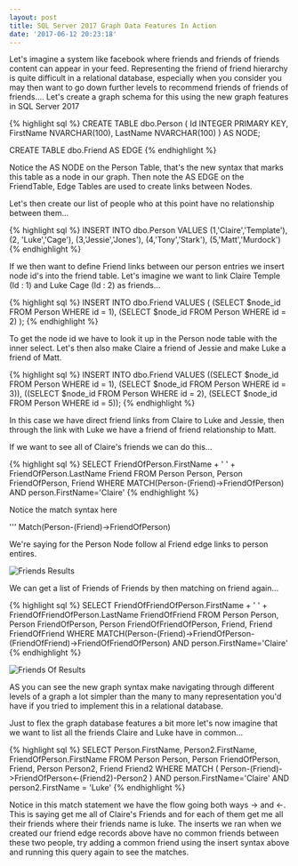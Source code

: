 ```yaml
---
layout: post
title: SQL Server 2017 Graph Data Features In Action
date: '2017-06-12 20:23:18'
---
```

Let's imagine a system like facebook where friends and friends of friends content can appear in your feed. Representing the friend of friend hierarchy is quite difficult in a relational database, especially when you consider you may then want to go down further levels to recommend friends of friends of friends.... Let's create a graph schema for this using the new graph features in SQL Server 2017

{% highlight sql %}
CREATE TABLE dbo.Person (
  Id INTEGER PRIMARY KEY, 
  FirstName NVARCHAR(100),
  LastName NVARCHAR(100)
) AS NODE;

CREATE TABLE dbo.Friend AS EDGE
{% endhighlight %}

Notice the AS NODE on the Person Table, that's the new syntax that marks this table as a node in our graph. Then note the AS EDGE on the FriendTable, Edge Tables are used to create links between Nodes.

Let's then create our list of people who at this point have no relationship between them...

{% highlight sql %}
INSERT INTO dbo.Person 
VALUES 
    (1,'Claire','Template'),
    (2, 'Luke','Cage'),
    (3,'Jessie','Jones'),
    (4,'Tony','Stark'),
    (5,'Matt','Murdock')
{% endhighlight %}

If we then want to define Friend links between our person entries  we insert node id's into the friend table. Let's imagine we want to link Claire Temple (Id : 1) and Luke Cage (Id : 2) as friends...

{% highlight sql %}
INSERT INTO dbo.Friend 
VALUES 
(
    (SELECT $node_id FROM Person WHERE id = 1), 
    (SELECT $node_id FROM Person WHERE id = 2)
);
{% endhighlight %}

To get the node id we have to look it up in the Person node table with the inner select. Let's then also make Claire a friend of Jessie and make Luke a friend of Matt.

{% highlight sql %}
INSERT INTO dbo.Friend 
VALUES 
((SELECT $node_id FROM Person WHERE id = 1), (SELECT $node_id FROM Person WHERE id = 3)),
((SELECT $node_id FROM Person WHERE id = 2), (SELECT $node_id FROM Person WHERE id = 5));
{% endhighlight %}

In this case we have direct friend links from Claire to Luke and Jessie, then through the link with Luke we have a friend of friend relationship to Matt.

If we want to see all of Claire's friends we can do this...

{% highlight sql %}
SELECT 
    FriendOfPerson.FirstName + ' ' + FriendOfPerson.LastName Friend
FROM 
    Person Person, 
    Person FriendOfPerson, 
    Friend
WHERE 
    MATCH(Person-(Friend)->FriendOfPerson)
    AND person.FirstName='Claire'
{% endhighlight %}

Notice the match syntax here 

''' Match(Person-(Friend)->FriendOfPerson)

We're saying for the Person Node follow al Friend edge links to person entires.

![Friends Results]({{site.url}}/content/images/2017-graph/friends.PNG)

We can get a list of Friends of Friends by then matching on friend again...

{% highlight sql %}
SELECT 
    FriendOfFriendOfPerson.FirstName + ' ' + FriendOfFriendOfPerson.LastName FriendOfFriend
FROM 
    Person Person, 
    Person FriendOfPerson, 
    Person FriendOfFriendOfPerson,
    Friend,
    Friend FriendOfFriend
WHERE
    MATCH(Person-(Friend)->FriendOfPerson-(FriendOfFriend)->FriendOfFriendOfPerson)
    AND person.FirstName='Claire'
{% endhighlight %}

![Friends Of Results]({{site.url}}/content/images/2017-graph/friend-of-friend.PNG)

AS you can see the new graph syntax make navigating through different levels of a graph a lot simpler than the many to many representation you'd have if you tried to implement this in a relational database.

Just to flex the graph database features a bit more let's now imagine that we want to list all the friends Claire and Luke have in common...

{% highlight sql %}
SELECT 
    Person.FirstName,
    Person2.FirstName,
    FriendOfPerson.FirstName
FROM 
    Person Person, 
    Person FriendOfPerson, 
    Friend,
    Person Person2, 
    Friend Friend2
WHERE 
    MATCH
    (
        Person-(Friend)->FriendOfPerson<-(Friend2)-Person2
    )
    AND person.FirstName='Claire'
    AND person2.FirstName = 'Luke'
{% endhighlight %}

Notice in this match statement we have the flow going both ways -> and <-. This is saying get me all of Claire's Friends and for each of them get me all their friends where their friends name is luke. The inserts we ran when we created our friend edge records above have no common friends between these two people, try adding a common friend using the insert syntax above and running this query again to see the matches.
